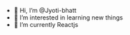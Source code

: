 - 👋 Hi, I’m @Jyoti-bhatt
- 👀 I’m interested in learning new  things
- 🌱 I’m currently Reactjs


<!---
Jyoti-bhatt/Jyoti-bhatt is a ✨ special ✨ repository because its `README.md` (this file) appears on your GitHub profile.
You can click the Preview link to take a look at your changes.
--->
